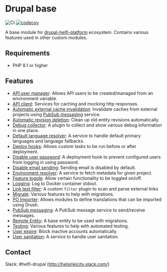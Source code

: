 # Drupal base

![CI](https://github.com/City-of-Helsinki/drupal-module-helfi-api-base/workflows/CI/badge.svg) [![codecov](https://codecov.io/gh/City-of-Helsinki/drupal-module-helfi-api-base/branch/main/graph/badge.svg?token=P6CG4IIAO9)](https://codecov.io/gh/City-of-Helsinki/drupal-module-helfi-api-base)

A base module for [drupal-helfi-platform](https://github.com/City-of-Helsinki/drupal-helfi-platform) ecosystem. Contains various features used in other custom modules.

## Requirements

- PHP 8.1 or higher

## Features

- [API user manager](documentation/api-accounts.md): Allows API users to be created/managed from an environment variable.
- [API client](documentation/api-client.md): Services for caching and mocking http responses.
- [Automatic external cache invalidation](documentation/automatic-external-cache-invalidation.md): Invalidate caches from external projects using [PubSub messaging](documentation/pubsub-messaging.md) service.
- [Automatic revision deletion](documentation/revisions.md): Clean up old entity revisions automatically.
- [Debug collector](documentation/debug.md): A plugin to collect and show various debug information in one place.
- [Default language resolver](documentation/default-languages.md): A service to handle default primary languages and language fallbacks.
- [Deploy hooks](documentation/deploy-hooks.md): Allows custom tasks to be run before or after deployment.
- [Disable user password](/documentation/disable-user-password.md): A deployment hook to prevent configured users from logging in using password.
- [Disable email sending](/documentation/disable-email-sending.md): Sending email is disabled by default.
- [Environment resolver](documentation/environment-resolver.md): A service to fetch metadata for given project.
- [Feature toggle](/documentation/feature-toggle.md): Allow certain functionality to be toggled on/off.
- [Logging](documentation/logging.md): Log to Docker container stdout.
- [Link text filter](documentation/link.md): A custom `filter` plugin to scan and parse external links
- [Migrate](documentation/migrate.md): Various features to help with migrations.
- [PO Importer](documentation/po-importer.md): Allows modules to define translations that can be imported using Drush.
- [PubSub messaging](documentation/pubsub-messaging.md): A PubSub message service to send/receive messages.
- [Remote Entity](documentation/remote-entity.md): A base entity to be used with migrations.
- [Testing](documentation/testing.md): Various features to help with automated testing.
- [User expire](/documentation/user-expire.md): Block inactive accounts automatically.
- [User sanitation](documentation/user-sanitation.md): A service to handle user sanitation.

## Contact

Slack: #helfi-drupal (http://helsinkicity.slack.com/)
